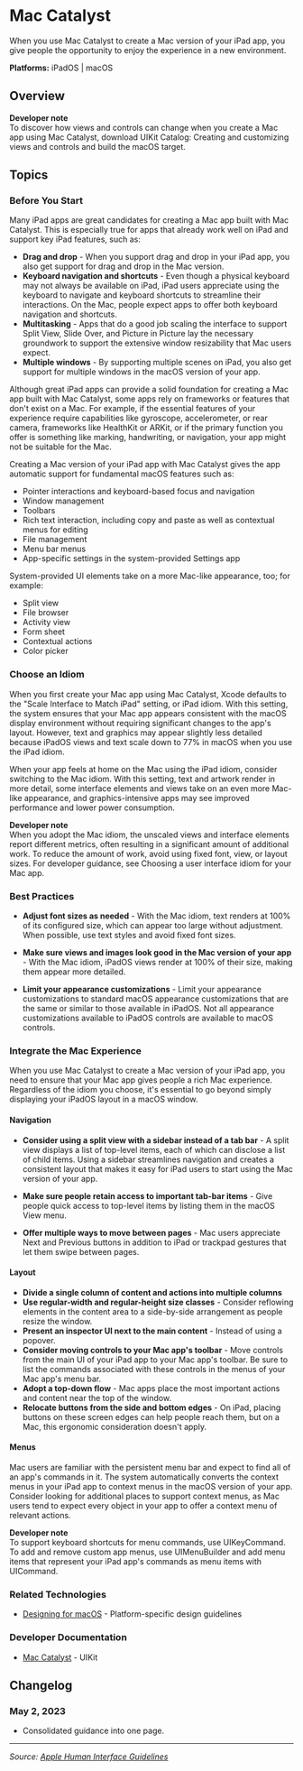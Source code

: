# Mac Catalyst

When you use Mac Catalyst to create a Mac version of your iPad app, you give people the opportunity to enjoy the experience in a new environment.

**Platforms:** iPadOS | macOS

## Overview

**Developer note**  
To discover how views and controls can change when you create a Mac app using Mac Catalyst, download UIKit Catalog: Creating and customizing views and controls and build the macOS target.

## Topics

### Before You Start

Many iPad apps are great candidates for creating a Mac app built with Mac Catalyst. This is especially true for apps that already work well on iPad and support key iPad features, such as:

- **Drag and drop** - When you support drag and drop in your iPad app, you also get support for drag and drop in the Mac version.
- **Keyboard navigation and shortcuts** - Even though a physical keyboard may not always be available on iPad, iPad users appreciate using the keyboard to navigate and keyboard shortcuts to streamline their interactions. On the Mac, people expect apps to offer both keyboard navigation and shortcuts.
- **Multitasking** - Apps that do a good job scaling the interface to support Split View, Slide Over, and Picture in Picture lay the necessary groundwork to support the extensive window resizability that Mac users expect.
- **Multiple windows** - By supporting multiple scenes on iPad, you also get support for multiple windows in the macOS version of your app.

Although great iPad apps can provide a solid foundation for creating a Mac app built with Mac Catalyst, some apps rely on frameworks or features that don't exist on a Mac. For example, if the essential features of your experience require capabilities like gyroscope, accelerometer, or rear camera, frameworks like HealthKit or ARKit, or if the primary function you offer is something like marking, handwriting, or navigation, your app might not be suitable for the Mac.

Creating a Mac version of your iPad app with Mac Catalyst gives the app automatic support for fundamental macOS features such as:

- Pointer interactions and keyboard-based focus and navigation
- Window management
- Toolbars
- Rich text interaction, including copy and paste as well as contextual menus for editing
- File management
- Menu bar menus
- App-specific settings in the system-provided Settings app

System-provided UI elements take on a more Mac-like appearance, too; for example:

- Split view
- File browser
- Activity view
- Form sheet
- Contextual actions
- Color picker

### Choose an Idiom

When you first create your Mac app using Mac Catalyst, Xcode defaults to the "Scale Interface to Match iPad" setting, or iPad idiom. With this setting, the system ensures that your Mac app appears consistent with the macOS display environment without requiring significant changes to the app's layout. However, text and graphics may appear slightly less detailed because iPadOS views and text scale down to 77% in macOS when you use the iPad idiom.

When your app feels at home on the Mac using the iPad idiom, consider switching to the Mac idiom. With this setting, text and artwork render in more detail, some interface elements and views take on an even more Mac-like appearance, and graphics-intensive apps may see improved performance and lower power consumption.

**Developer note**  
When you adopt the Mac idiom, the unscaled views and interface elements report different metrics, often resulting in a significant amount of additional work. To reduce the amount of work, avoid using fixed font, view, or layout sizes. For developer guidance, see Choosing a user interface idiom for your Mac app.

### Best Practices

- **Adjust font sizes as needed** - With the Mac idiom, text renders at 100% of its configured size, which can appear too large without adjustment. When possible, use text styles and avoid fixed font sizes.

- **Make sure views and images look good in the Mac version of your app** - With the Mac idiom, iPadOS views render at 100% of their size, making them appear more detailed.

- **Limit your appearance customizations** - Limit your appearance customizations to standard macOS appearance customizations that are the same or similar to those available in iPadOS. Not all appearance customizations available to iPadOS controls are available to macOS controls.

### Integrate the Mac Experience

When you use Mac Catalyst to create a Mac version of your iPad app, you need to ensure that your Mac app gives people a rich Mac experience. Regardless of the idiom you choose, it's essential to go beyond simply displaying your iPadOS layout in a macOS window.

#### Navigation

- **Consider using a split view with a sidebar instead of a tab bar** - A split view displays a list of top-level items, each of which can disclose a list of child items. Using a sidebar streamlines navigation and creates a consistent layout that makes it easy for iPad users to start using the Mac version of your app.

- **Make sure people retain access to important tab-bar items** - Give people quick access to top-level items by listing them in the macOS View menu.

- **Offer multiple ways to move between pages** - Mac users appreciate Next and Previous buttons in addition to iPad or trackpad gestures that let them swipe between pages.

#### Layout

- **Divide a single column of content and actions into multiple columns**
- **Use regular-width and regular-height size classes** - Consider reflowing elements in the content area to a side-by-side arrangement as people resize the window.
- **Present an inspector UI next to the main content** - Instead of using a popover.
- **Consider moving controls to your Mac app's toolbar** - Move controls from the main UI of your iPad app to your Mac app's toolbar. Be sure to list the commands associated with these controls in the menus of your Mac app's menu bar.
- **Adopt a top-down flow** - Mac apps place the most important actions and content near the top of the window.
- **Relocate buttons from the side and bottom edges** - On iPad, placing buttons on these screen edges can help people reach them, but on a Mac, this ergonomic consideration doesn't apply.

#### Menus

Mac users are familiar with the persistent menu bar and expect to find all of an app's commands in it. The system automatically converts the context menus in your iPad app to context menus in the macOS version of your app. Consider looking for additional places to support context menus, as Mac users tend to expect every object in your app to offer a context menu of relevant actions.

**Developer note**  
To support keyboard shortcuts for menu commands, use UIKeyCommand. To add and remove custom app menus, use UIMenuBuilder and add menu items that represent your iPad app's commands as menu items with UICommand.

### Related Technologies

- [Designing for macOS](https://developer.apple.com/design/human-interface-guidelines/designing-for-macos) - Platform-specific design guidelines

### Developer Documentation

- [Mac Catalyst](https://developer.apple.com/documentation/uikit/mac_catalyst) - UIKit

## Changelog

### May 2, 2023
- Consolidated guidance into one page.

---

*Source: [Apple Human Interface Guidelines](https://developer.apple.com/design/human-interface-guidelines/mac-catalyst)*